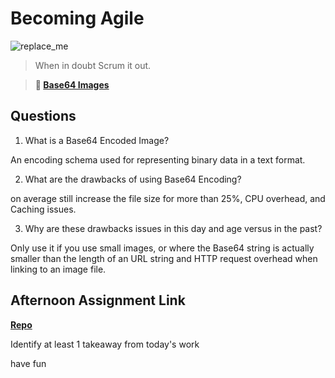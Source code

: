 # Becoming Agile

![replace_me](https://codeworks.blob.core.windows.net/public/assets/img/illustrations/placeholder.svg)

> When in doubt Scrum it out.

> **📖 [Base64 Images](https://codeworksacademy.com/fs-student-guide/resources/wk8-9/06-Base64)**

## Questions

1. What is a Base64 Encoded Image?

An encoding schema used for representing binary data in a text format.

2. What are the drawbacks of using Base64 Encoding?
 
on average still increase the file size for more than 25%, CPU overhead, and Caching issues.

3. Why are these drawbacks issues in this day and age versus in the past?

Only use it if you use small images, or where the Base64 string is actually smaller than the length of an URL string and HTTP request overhead when linking to an image file.

## Afternoon Assignment Link

**[Repo](https://github.com/tberry019/<ASSIGNMENT_REPO>)**

Identify at least 1 takeaway from today's work

have fun
